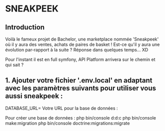# SNEAKPEEK


## Introduction

Voilà le fameux projet de Bachelor, une marketplace nommée 'Sneakpeek' où il y aura des ventes, achats de paires de basket ! 
Est-ce qu'il y aura une évolution par-rapport à la suite ? Réponse dans quelques temps... XD  

Pour l'instant il est en full symfony, API Platform arrivera sur le chemin et qui sait ?



## 1. Ajouter votre fichier '.env.local' en adaptant avec les paramètres suivants pour utiliser vous aussi sneakpeek :
DATABASE_URL= Votre URL pour la base de données : 

Pour créer une base de données :
php bin/console d:d:c 
php bin/console make:migration
php bin/console doctrine:migrations:migrate
